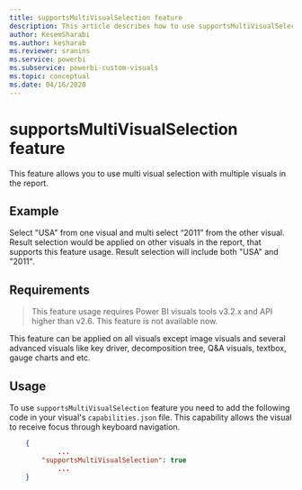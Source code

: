 ```yaml
---
title: supportsMultiVisualSelection feature
description: This article describes how to use supportsMultiVisualSelection feature in Power BI visuals.
author: KesemSharabi
ms.author: kesharab
ms.reviewer: sranins
ms.service: powerbi
ms.subservice: powerbi-custom-visuals
ms.topic: conceptual
ms.date: 04/16/2020
---
```


# supportsMultiVisualSelection feature
This feature allows you to use multi visual selection with multiple visuals in the report.

## Example
Select "USA" from one visual and multi select “2011” from the other visual. Result selection would be applied on other visuals in the report, that supports this feature usage. Result selection will include both "USA" and "2011".

## Requirements
> This feature usage requires Power BI visuals tools v3.2.x and API higher than v2.6. This feature is not available now.

This feature can be applied on all visuals except image visuals and several advanced visuals like key driver, decomposition tree, Q&A visuals, textbox, gauge charts and etc.

## Usage

To use `supportsMultiVisualSelection` feature you need to add the following code in your visual's `capabilities.json` file.
This capability allows the visual to receive focus through keyboard navigation.

```json
    {   
            ...
        "supportsMultiVisualSelection": true
            ...
    }
